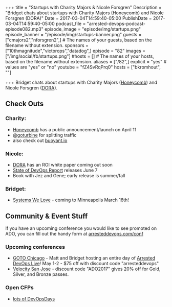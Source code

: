+++
title = "Startups with Charity Majors & Nicole Forsgren"
Description = "Bridget chats about startups with Charity Majors (Honeycomb) and Nicole Forsgren (DORA)"
Date = 2017-03-04T14:59:40-05:00
PublishDate = 2017-03-04T14:59:40-05:00
podcast_file = "arrested-devops-podcast-episode082.mp3"
episode_image = "episode/img/startups.png"
episode_banner = "/episode/img/startups-banner.png"
guests = ["cmajors2","nforsgren2",] # The names of your guests, based on the filename without extension.
sponsors = ["10thmagnitude","victorops","datadog",]
episode = "82"
images = ["/img/social/fb/startups.png"]
#hosts = [] # The names of your hosts, based on the filename without extension.
aliases = ["/82",]
explicit = "yes" # values are "yes" or "no"
youtube = "fZ4SvRqPrq0"
hosts = ["bkromhout", ""]

+++
Bridget chats about startups with Charity Majors ([Honeycomb](https://honeycomb.io)) and Nicole Forsgren ([DORA](https://devops-research.com/)).


## Check Outs

### Charity: 
- [Honeycomb](https://honeycomb.io) has a public announcement/launch on April 11
- [@goturbine](http://turbinelabs.io/) for splitting traffic
- also check out [buoyant.io](https://buoyant.io/)


### Nicole: 
- [DORA](https://devops-research.com/) has an ROI white paper coming out soon
- [State of DevOps Report](https://devops-research.com/research.html) releases June 7
- Book with Jez and Gene; early release is summer/fall

### Bridget: 
- [Systems We Love](https://systemswe.love/) - coming to Minneapolis March 16th!

## Community & Event Stuff

If you have an upcoming conference you would like to see promoted on ADO, you can fill out the handy form at [arresteddevops.com/conf](https://arresteddevops.com/conf)

### Upcoming conferences

- [GOTO Chicago](https://gotochgo.com/) - Matt and Bridget hosting an entire day of [Arrested DevOps Live](https://gotochgo.com/2017/tracks/43)! May 1-2 - $75 off with discount code "arresteddevops"
- [Velocity San Jose](https://conferences.oreilly.com/velocity/vl-ca) - discount code "ADO2017" gives 20% off for Gold, Silver, and Bronze passes.

### Open CFPs

* [lots of DevOpsDays](https://devopsdays.org/speaking)
